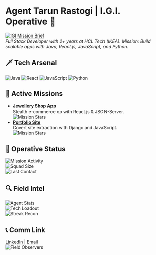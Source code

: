 # Agent Tarun Rastogi | I.G.I. Operative 👤
[![IGI Mission Brief](https://via.placeholder.com/800x200.png?text=Project+IGI+Mission+Zone)](https://github.com/voidCrest-mayur)  
*Full Stack Developer with 2+ years at HCL Tech (IKEA). Mission: Build scalable apps with Java, React.js, JavaScript, and Python.*

## 🗡️ Tech Arsenal
![Java](https://img.shields.io/badge/-Java-4B5320?style=flat-square&logo=java&color=4B5320) 
![React](https://img.shields.io/badge/-React-4B5320?style=flat-square&logo=react&color=4B5320) 
![JavaScript](https://img.shields.io/badge/-JavaScript-4B5320?style=flat-square&logo=javascript&color=4B5320) 
![Python](https://img.shields.io/badge/-Python-4B5320?style=flat-square&logo=python&color=4B5320)

## 🎯 Active Missions
- **[Jewellery Shop App](https://github.com/voidCrest-mayur/jewellery-shop)**  
  Stealth e-commerce op with React.js & JSON-Server.  
  ![Mission Stars](https://img.shields.io/github/stars/voidCrest-mayur/jewellery-shop?style=social&label=Intel&color=6B8E23)
- **[Portfolio Site](https://github.com/voidCrest-mayur/portfolio)**  
  Covert site extraction with Django and JavaScript.  
  ![Mission Stars](https://img.shields.io/github/stars/voidCrest-mayur/portfolio?style=social&label=Intel&color=6B8E23)

## 📡 Operative Status
![Mission Activity](https://img.shields.io/github/commit-activity/w/voidCrest-mayur/voidCrest-mayur?style=flat-square&label=Ops&color=6B8E23)  
![Squad Size](https://img.shields.io/github/followers/voidCrest-mayur?style=flat-square&label=Allies&color=6B8E23)  
![Last Contact](https://img.shields.io/github/last-commit/voidCrest-mayur/voidCrest-mayur?style=flat-square&label=Last+Drop&color=6B8E23)

## 🔍 Field Intel
![Agent Stats](https://github-readme-stats.vercel.app/api?username=voidCrest-mayur&show_icons=true&theme=merko&hide_border=true&bg_color=1A2B34&title_color=6B8E23&text_color=9ACD32&icon_color=6B8E23)  
![Tech Loadout](https://github-readme-stats.vercel.app/api/top-langs/?username=voidCrest-mayur&layout=compact&theme=merko&hide_border=true&bg_color=1A2B34&title_color=6B8E23&text_color=9ACD32&icon_color=6B8E23)  
![Streak Recon](https://github-readme-streak-stats.herokuapp.com/?user=voidCrest-mayur&theme=merko&hide_border=true&background=1A2B34&stroke=6B8E23&ring=6B8E23&fire=6B8E23&currStreakNum=9ACD32&sideNums=9ACD32&currStreakLabel=6B8E23&sideLabels=6B8E23&dates=9ACD32)

## 📞 Comm Link
[LinkedIn](https://linkedin.com/in/tarunrastogi) | [Email](mailto:rastogitarun9@gmail.com)  
![Field Observers](https://komarev.com/ghpvc/?username=voidCrest-mayur&color=6B8E23&label=Scouts)
